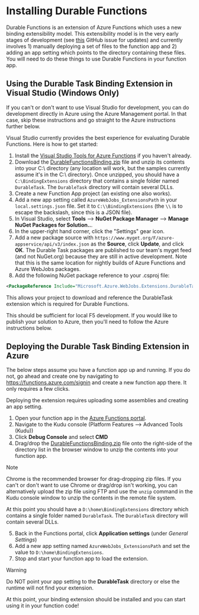 # Installing Durable Functions
Durable Functions is an extension of Azure Functions which uses a new binding extensibility model. This extensibility model is in the very early stages of development (see [this](https://github.com/Azure/azure-webjobs-sdk-script/issues/1419) GitHub issue for updates) and currently involves 1) manually deploying a set of files to the function app and 2) adding an app setting which points to the directory containing these files. You will need to do these things to use Durable Functions in your function app.

## Using the Durable Task Binding Extension in Visual Studio (Windows Only)
If you can't or don't want to use Visual Studio for development, you can do development directly in Azure using the Azure Management portal. In that case, skip these instructions and go straight to the Azure instructions further below.

Visual Studio currently provides the best experience for evaluating Durable Functions. Here is how to get started:

1. Install the [Visual Studio Tools for Azure Functions](https://blogs.msdn.microsoft.com/webdev/2017/05/10/azure-function-tools-for-visual-studio-2017/) if you haven't already.
2. Download the [DurableFunctionsBinding.zip](~/files/DurableFunctionsBinding.zip) file and unzip its contents into your C:\ directory (any location will work, but the samples currently assume it's in the C:\ directory). Once unzipped, you should have a `C:\BindingExtensions` directory that contains a single folder named `DurableTask`. The `DurableTask` directory will contain several DLLs.
3. Create a new Function App project (an existing one also works).
4. Add a new app setting called `AzureWebJobs_ExtensionsPath` in your `local.settings.json` file. Set it to `C:\\BindingExtensions` (the `\\` is to escape the backslash, since this is a JSON file).
5. In Visual Studio, select **Tools** --> **NuGet Package Manager** --> **Manage NuGet Packages for Solution..**.
6. In the upper-right hand corner, click the "Settings" gear icon.
7. Add a new package source with `https://www.myget.org/F/azure-appservice/api/v3/index.json` as the **Source**, click **Update**, and click **OK**. The Durable Task packages are published to our team's myget feed (and not NuGet.org) because they are still in active development. Note that this is the same location for nightly builds of Azure Functions and Azure WebJobs packages.
8. Add the following NuGet package reference to your .csproj file:

```xml
<PackageReference Include="Microsoft.Azure.WebJobs.Extensions.DurableTask" Version="0.1.0-alpha" />
```

This allows your project to download and reference the DurableTask extension which is required for Durable Functions.

This should be sufficient for local F5 development. If you would like to publish your solution to Azure, then you'll need to follow the Azure instructions below.

## Deploying the Durable Task Binding Extension in Azure
The below steps assume you have a function app up and running. If you do not, go ahead and create one by navigating to https://functions.azure.com/signin and create a new function app there. It only requires a few clicks.

Deploying the extension requires uploading some assemblies and creating an app setting.

1. Open your function app in the [Azure Functions portal](https://functions.azure.com/signin).
2. Navigate to the Kudu console (Platform Features --> Advanced Tools (Kudu))
3. Click **Debug Console** and select **CMD**
4. Drag/drop the [DurableFunctionsBinding.zip](~/files/DurableFunctionsBinding.zip) file onto the right-side of the directory list in the browser window to unzip the contents into your function app.

> [!NOTE]
> Chrome is the recommended browser for drag-dropping zip files. If you can't or don't want to use Chrome or drag/drop isn't working, you can alternatively upload the zip file using FTP and use the `unzip` command in the Kudu console window to unzip the contents in the remote file system.

At this point you should have a `D:\home\BindingExtensions` directory which contains a single folder named `DurableTask`. The `DurableTask` directory will contain several DLLs.

5. Back in the Functions portal, click **Application settings** (under *General Settings*)
6. Add a new app setting named `AzureWebJobs_ExtensionsPath` and set the value to `D:\home\BindingExtensions`.
7. Stop and start your function app to load the extension.

> [!WARNING]
> Do NOT point your app setting to the **DurableTask** directory or else the runtime will not find your extension.

At this point, your binding extension should be installed and you can start using it in your function code!